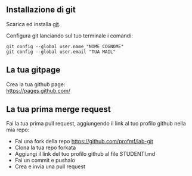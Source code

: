 ## Installazione di git
Scarica ed installa [git](https://git-scm.com/).

Configura git lanciando sul tuo terminale i comandi:
```
git config --global user.name "NOME COGNOME"
git config --global user.email "TUA MAIL"
```
## La tua gitpage

Crea la tua github page:  
https://pages.github.com/

## La tua prima merge request 

Fai la tua prima pull request, aggiungendo il link al tuo profilo github nella mia repo:

- Fai una fork della repo https://github.com/profmf/lab-git
- Clona la tua repo forkata
- Aggiungi il link del tuo profilo github al file STUDENTI.md
- Fai un commit e pushalo
- Crea e invia una pull request
